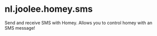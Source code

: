 # nl.joolee.homey.sms
Send and receive SMS with Homey. Allows you to control homey with an SMS message!
